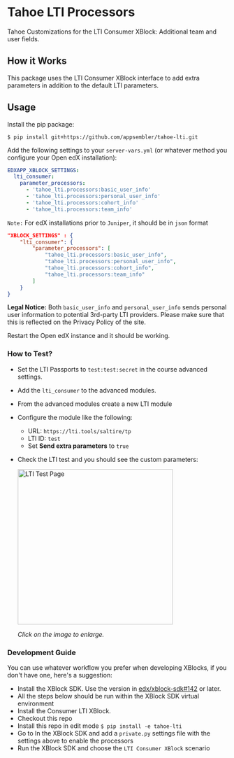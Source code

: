 # Tahoe LTI Processors
Tahoe Customizations for the LTI Consumer XBlock: Additional team and user fields.

## How it Works
This package uses the LTI Consumer XBlock interface to add extra parameters
in addition to the default LTI parameters.

## Usage
Install the pip package:

```
$ pip install git+https://github.com/appsembler/tahoe-lti.git
```

Add the following settings to your `server-vars.yml` (or whatever method you configure your Open edX installation):

```yaml
EDXAPP_XBLOCK_SETTINGS:
  lti_consumer:
    parameter_processors:
      - 'tahoe_lti.processors:basic_user_info'
      - 'tahoe_lti.processors:personal_user_info'
      - 'tahoe_lti.processors:cohort_info'
      - 'tahoe_lti.processors:team_info'
```

`Note:` For edX installations prior to `Juniper`, it should be in `json` format

```.json
"XBLOCK_SETTINGS" : {
    "lti_consumer": {
        "parameter_processors": [
            "tahoe_lti.processors:basic_user_info",
            "tahoe_lti.processors:personal_user_info",
            "tahoe_lti.processors:cohort_info",
            "tahoe_lti.processors:team_info"
        ]
    }
}
```

**Legal Notice:** Both ``basic_user_info`` and ``personal_user_info`` sends personal user information to potential 3rd-party LTI providers.
Please make sure that this is reflected on the Privacy Policy of the site.


Restart the Open edX instance and it should be working.

### How to Test?
 - Set the LTI Passports to `test:test:secret` in the course advanced settings.
 - Add the `lti_consumer` to the advanced modules.
 - From the advanced modules create a new LTI module
 - Configure the module like the following:
   * URL: `https://lti.tools/saltire/tp`
   * LTI ID: `test`
   * Set **Send extra parameters** to `true`
 - Check the LTI test and you should see the custom parameters: 
 
   <img src="lti-test.png" width="355" alt="LTI Test Page" />
   
   _Click on the image to enlarge._


### Development Guide
You can use whatever workflow you prefer when developing XBlocks, if you don't have one, here's a suggestion:

 - Install the XBlock SDK. Use the version in [edx/xblock-sdk#142](https://github.com/edx/xblock-sdk/pull/142) or later.
 - All the steps below should be run within the XBlock SDK virtual environment
 - Install the Consumer LTI XBlock.
 - Checkout this repo
 - Install this repo in edit mode `$ pip install -e tahoe-lti`
 - Go to In the XBlock SDK and add a `private.py` settings file with the settings above to enable the processors
 - Run the XBlock SDK and choose the `LTI Consumer XBlock` scenario
